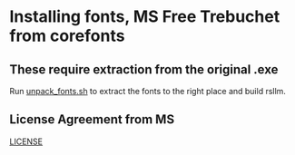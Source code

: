
# Installing fonts, MS Free Trebuchet from corefonts

## These require extraction from the original .exe

Run [unpack_fonts.sh](unpack_fonts.sh) to extract the fonts to the right place and build rsllm.

## License Agreement from MS
[LICENSE](LICENSE.md)
